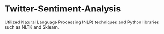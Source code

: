 # Twitter-Sentiment-Analysis
Utilized Natural Language Processing (NLP) techniques and Python libraries such as NLTK and Sklearn.
